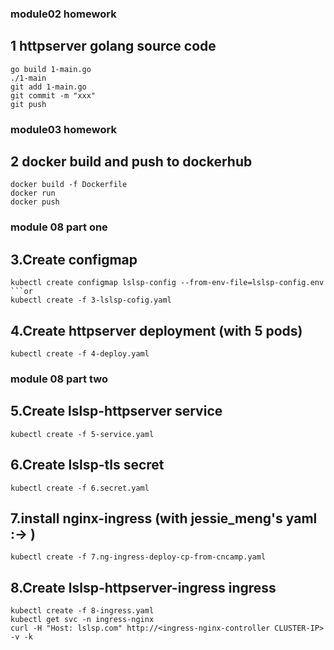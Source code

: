 ### module02 homework

## 1 httpserver golang source code

```shell
go build 1-main.go
./1-main
git add 1-main.go
git commit -m "xxx"
git push
```

### module03 homework

## 2 docker build and push to dockerhub
```shell
docker build -f Dockerfile
docker run
docker push
```

### module 08 part one

## 3.Create configmap

```shell
kubectl create configmap lslsp-config --from-env-file=lslsp-config.env
```or
kubectl create -f 3-lslsp-cofig.yaml
```

## 4.Create httpserver deployment (with 5 pods)

```shell
kubectl create -f 4-deploy.yaml
```

### module 08 part two

## 5.Create lslsp-httpserver service

```shell
kubectl create -f 5-service.yaml
```

## 6.Create lslsp-tls secret

```shell
kubectl create -f 6.secret.yaml
```

## 7.install nginx-ingress (with jessie_meng's yaml :-> )
```shell
kubectl create -f 7.ng-ingress-deploy-cp-from-cncamp.yaml
```

## 8.Create lslsp-httpserver-ingress ingress

```shell
kubectl create -f 8-ingress.yaml
kubectl get svc -n ingress-nginx
curl -H "Host: lslsp.com" http://<ingress-nginx-controller CLUSTER-IP> -v -k
```
